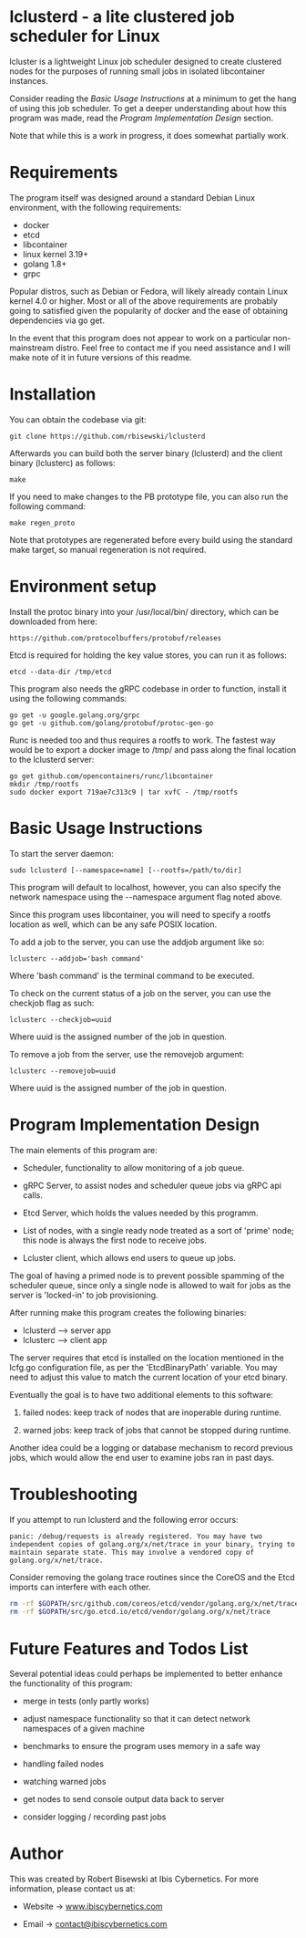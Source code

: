# lclusterd - a lite clustered job scheduler for Linux

lcluster is a lightweight Linux job scheduler designed to create clustered
nodes for the purposes of running small jobs in isolated libcontainer
instances.

Consider reading the *Basic Usage Instructions* at a minimum to get the hang
of using this job scheduler. To get a deeper understanding about how this
program was made, read the *Program Implementation Design* section.

Note that while this is a work in progress, it does somewhat partially work.


# Requirements

The program itself was designed around a standard Debian Linux environment,
with the following requirements:

* docker
* etcd 
* libcontainer 
* linux kernel 3.19+
* golang 1.8+
* grpc

Popular distros, such as Debian or Fedora, will likely already contain
Linux kernel 4.0 or higher. Most or all of the above requirements are
probably going to satisfied given the popularity of docker and the ease of
obtaining dependencies via go get.

In the event that this program does not appear to work on a particular
non-mainstream distro. Feel free to contact me if you need assistance
and I will make note of it in future versions of this readme.


# Installation

You can obtain the codebase via git:

    git clone https://github.com/rbisewski/lclusterd

Afterwards you can build both the server binary (lclusterd) and the client
binary (lclusterc) as follows:

    make

If you need to make changes to the PB prototype file, you can also run the
following command:

    make regen_proto

Note that prototypes are regenerated before every build using the standard
make target, so manual regeneration is not required.

# Environment setup

Install the protoc binary into your /usr/local/bin/ directory, which can be
downloaded from here:

    https://github.com/protocolbuffers/protobuf/releases

Etcd is required for holding the key value stores, you can run it as
follows:

    etcd --data-dir /tmp/etcd

This program also needs the gRPC codebase in order to function, install it
using the following commands:

    go get -u google.golang.org/grpc
    go get -u github.com/golang/protobuf/protoc-gen-go

Runc is needed too and thus requires a rootfs to work. The fastest way would
be to export a docker image to /tmp/ and pass along the final location to the
lclusterd server:

    go get github.com/opencontainers/runc/libcontainer
    mkdir /tmp/rootfs
    sudo docker export 719ae7c313c9 | tar xvfC - /tmp/rootfs

# Basic Usage Instructions

To start the server daemon:

    sudo lclusterd [--namespace=name] [--rootfs=/path/to/dir]

This program will default to localhost, however, you can also specify the
network namespace using the --namespace argument flag noted above.

Since this program uses libcontainer, you will need to specify a rootfs
location as well, which can be any safe POSIX location.


To add a job to the server, you can use the addjob argument like so:

    lclusterc --addjob='bash command'

Where 'bash command' is the terminal command to be executed.


To check on the current status of a job on the server, you can use the
checkjob flag as such:

    lclusterc --checkjob=uuid

Where uuid is the assigned number of the job in question.


To remove a job from the server, use the removejob argument:

    lclusterc --removejob=uuid

Where uuid is the assigned number of the job in question.


# Program Implementation Design

The main elements of this program are:

* Scheduler, functionality to allow monitoring of a job queue.

* gRPC Server, to assist nodes and scheduler queue jobs via gRPC api calls.

* Etcd Server, which holds the values needed by this programm.

* List of nodes, with a single ready node treated as a sort of 'prime'
  node; this node is always the first node to receive jobs.

* Lcluster client, which allows end users to queue up jobs.

The goal of having a primed node is to prevent possible spamming of the
scheduler queue, since only a single node is allowed to wait for jobs as
the server is 'locked-in' to job provisioning.

After running make this program creates the following binaries:

* lclusterd --> server app
* lclusterc --> client app

The server requires that etcd is installed on the location mentioned in the
lcfg.go configuration file, as per the 'EtcdBinaryPath' variable. You may
need to adjust this value to match the current location of your etcd
binary.

Eventually the goal is to have two additional elements to this software:

1) failed nodes: keep track of nodes that are inoperable during runtime.

2) warned jobs: keep track of jobs that cannot be stopped during runtime.

Another idea could be a logging or database mechanism to record previous
jobs, which would allow the end user to examine jobs ran in past days.

# Troubleshooting

If you attempt to run lclusterd and the following error occurs:

```
panic: /debug/requests is already registered. You may have two independent copies of golang.org/x/net/trace in your binary, trying to maintain separate state. This may involve a vendored copy of golang.org/x/net/trace.
```

Consider removing the golang trace routines since the CoreOS and the Etcd
imports can interfere with each other.

```bash
rm -rf $GOPATH/src/github.com/coreos/etcd/vendor/golang.org/x/net/trace
rm -rf $GOPATH/src/go.etcd.io/etcd/vendor/golang.org/x/net/trace
```

# Future Features and Todos List

Several potential ideas could perhaps be implemented to better enhance the
functionality of this program:

* merge in tests (only partly works)

* adjust namespace functionality so that it can detect network namespaces
  of a given machine

* benchmarks to ensure the program uses memory in a safe way

* handling failed nodes

* watching warned jobs

* get nodes to send console output data back to server

* consider logging / recording past jobs


# Author

This was created by Robert Bisewski at Ibis Cybernetics. For more
information, please contact us at:

* Website -> www.ibiscybernetics.com

* Email -> contact@ibiscybernetics.com

